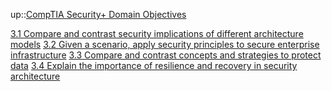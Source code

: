
up::[CompTIA Security+ Domain Objectives](CompTIA%20Security+%20Domain%20Objectives.md)

[3.1 Compare and contrast security implications of different  architecture models](3.1%20Compare%20and%20contrast%20security%20implications%20of%20different%20%20architecture%20models.md)
[3.2 Given a scenario, apply security principles to secure enterprise  infrastructure](3.2%20Given%20a%20scenario,%20apply%20security%20principles%20to%20secure%20enterprise%20%20infrastructure.md)
[3.3 Compare and contrast concepts and strategies to protect data](3.3%20Compare%20and%20contrast%20concepts%20and%20strategies%20to%20protect%20data.md)
[3.4  Explain the importance of resilience and recovery in security  architecture](3.4%20%20Explain%20the%20importance%20of%20resilience%20and%20recovery%20in%20security%20%20architecture.md)
